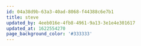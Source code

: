 ```yaml
---
id: 04a38d9b-63a3-40ad-8068-f44388c6e7b1
title: steve
updated_by: 4eeb016e-4fb8-4961-9a13-3e1e4e301617
updated_at: 1622554270
page_background_color: '#333333'
---
```

